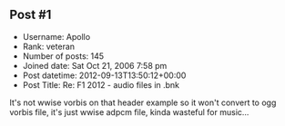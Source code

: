 ## Post #1
- Username: Apollo
- Rank: veteran
- Number of posts: 145
- Joined date: Sat Oct 21, 2006 7:58 pm
- Post datetime: 2012-09-13T13:50:12+00:00
- Post Title: Re: F1 2012 - audio files in .bnk

It's not wwise vorbis on that header example so it won't convert to ogg vorbis file, it's just wwise adpcm file, kinda wasteful for music...
